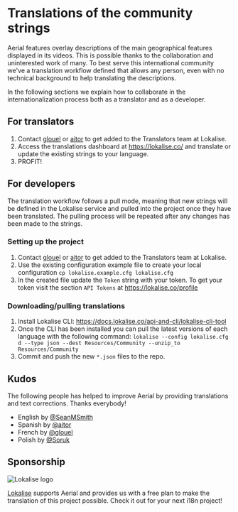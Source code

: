 # Translations of the community strings

Aerial features overlay descriptions of the main geographical features displayed in its videos. This is possible thanks to the collaboration and uninterested work of many. To best serve this international community we've a translation workflow defined that allows any person, even with no technical background to help translating the descriptions.

In the following sections we explain how to collaborate in the internationalization process both as a translator and as a developer.

## For translators

1. Contact [glouel](/glouel) or [aitor](/aitor) to get added to the Translators team at Lokalise.
2. Access the translations dashboard at https://lokalise.co/ and translate or update the existing strings to your language.
3. PROFIT!

## For developers

The translation workflow follows a pull mode, meaning that new strings will be defined in the Lokalise service and pulled into the project once they have been translated. The pulling process will be repeated after any changes has been made to the strings.

### Setting up the project

1. Contact [glouel](/glouel) or [aitor](/aitor) to get added to the Translators team at Lokalise.
2. Use the existing configuration example file to create your local configuration
   `cp lokalise.example.cfg lokalise.cfg`
3. In the created file update the `Token` string with your token. To get your token visit the section `API Tokens` at https://lokalise.co/profile

### Downloading/pulling translations

1. Install Lokalise CLI: https://docs.lokalise.co/api-and-cli/lokalise-cli-tool
2. Once the CLI has been installed you can pull the latest versions of each language with the following command:
   `lokalise --config lokalise.cfg d --type json --dest Resources/Community --unzip_to Resources/Community`
3. Commit and push the new `*.json` files to the repo.

## Kudos

The following people has helped to improve Aerial by providing translations and text corrections. Thanks everybody!

- English by [@SeanMSmith](/SeanMSmith)
- Spanish by [@aitor](/aitor)
- French by [@glouel](/glouel)
- Polish by [@Soruk](/Soruk)

## Sponsorship

![Lokalise logo](https://user-images.githubusercontent.com/4295/52958944-73f39e00-3395-11e9-9350-79bb7ee43d14.png)

[Lokalise](https://lokalise.co) supports Aerial and provides us with a free plan to make the translation of this project possible. Check it out for your next i18n project!
